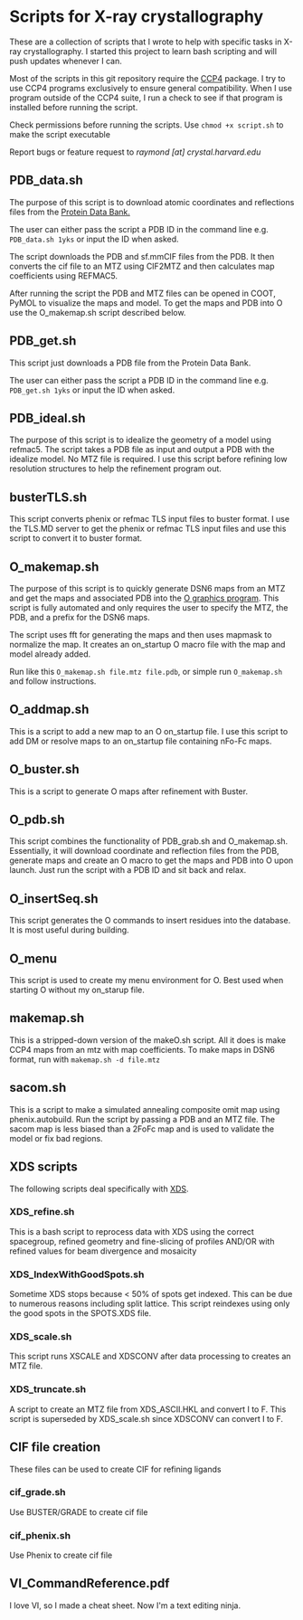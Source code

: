 # Scripts for X-ray crystallography

These are a collection of scripts that I wrote to help with specific tasks in X-ray crystallography. I started this project to learn bash scripting and will push updates whenever I can.

Most of the scripts in this git repository require the [CCP4](http://www.ccp4.ac.uk) package. I try to use CCP4 programs exclusively to ensure general compatibility. When I use program outside of the CCP4 suite, I run a check to see if that program is installed before running the script.

Check permissions before running the scripts. Use `chmod +x script.sh` to make the script executable

Report bugs or feature request to *raymond [at] crystal.harvard.edu*

## PDB_data.sh

The purpose of this script is to download atomic coordinates and reflections files from the [Protein Data Bank.](www.rcsb.org)

The user can either pass the script a PDB ID in the command line e.g. `PDB_data.sh 1yks` or input the ID when asked.

The script downloads the PDB and sf.mmCIF files from the PDB. It then converts the cif file to an MTZ using CIF2MTZ and then calculates map coefficients using REFMAC5.

After running the script the PDB and MTZ files can be opened in COOT, PyMOL to visualize the maps and model. To get the maps and PDB into O use the O_makemap.sh script described below.

## PDB_get.sh

This script just downloads a PDB file from the Protein Data Bank.

The user can either pass the script a PDB ID in the command line e.g. `PDB_get.sh 1yks` or input the ID when asked.

## PDB_ideal.sh
The purpose of this script is to idealize the geometry of a model using refmac5. The script takes a PDB file as input and output a PDB with the idealize model. No MTZ file is required. I use this script before refining low resolution structures to help the refinement program out.

## busterTLS.sh

This script converts phenix or refmac TLS input files to buster format. I use the TLS.MD server to get the phenix or refmac TLS input files and use this script to convert it to buster format.

## O_makemap.sh

The purpose of this script is to quickly generate DSN6 maps from an MTZ and get the maps and associated PDB into the [O graphics program](http://xray.bmc.uu.se/alwyn/TAJ/Home.html). This script is fully automated and only requires the user to specify the MTZ, the PDB, and a prefix for the DSN6 maps.

The script uses fft for generating the maps and then uses mapmask to normalize the map. It creates an on_startup O macro file with the map and model already added.

Run like this `O_makemap.sh file.mtz file.pdb`, or simple run `O_makemap.sh` and follow instructions.

## O_addmap.sh

This is a script to add a new map to an O on_startup file. I use this script to add DM or resolve maps to an on_startup file containing nFo-Fc maps.

## O_buster.sh

This is a script to generate O maps after refinement with Buster.

## O_pdb.sh 

This script combines the functionality of PDB_grab.sh and O_makemap.sh. Essentially, it will download coordinate and reflection files from the PDB, generate maps and create an O macro to get the maps and PDB into O upon launch. Just run the script with a PDB ID and sit back and relax.

## O_insertSeq.sh

This script generates the O commands to insert residues into the database. It is most useful during building.

## O_menu
This script is used to create my menu environment for O. Best used when starting O without my on_starup file.

## makemap.sh

This is a stripped-down version of the makeO.sh script. All it does is make CCP4 maps from an mtz with map coefficients. To make maps in DSN6 format, run with `makemap.sh -d file.mtz`

## sacom.sh

This is a script to make a simulated annealing composite omit map using phenix.autobuild. Run the script by passing a PDB and an MTZ file. The sacom map is less biased than a 2FoFc map and is used to validate the model or fix bad regions.

## XDS scripts

The following scripts deal specifically with [XDS](http://xds.mpimf-heidelberg.mpg.de).

### XDS_refine.sh

This is a bash script to reprocess data with XDS using the correct spacegroup, refined geometry and fine-slicing of profiles AND/OR with refined values for beam divergence and mosaicity

### XDS_IndexWithGoodSpots.sh

Sometime XDS stops because < 50% of spots get indexed. This can be due to numerous reasons including split lattice. This script reindexes using only the good spots in the SPOTS.XDS file.

### XDS_scale.sh

This script runs XSCALE and XDSCONV after data processing to creates an MTZ file.

### XDS_truncate.sh

A script to create an MTZ file from XDS_ASCII.HKL and convert I to F. This script is superseded by XDS_scale.sh since XDSCONV can convert I to F.

## CIF file creation

These files can be used to create CIF for refining ligands

### cif_grade.sh

Use BUSTER/GRADE to create cif file

### cif_phenix.sh

Use Phenix to create cif file

## VI_CommandReference.pdf

I love VI, so I made a cheat sheet. Now I'm a text editing ninja.

